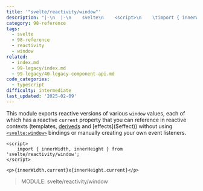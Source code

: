 ```yaml
---
title: '"svelte/reactivity/window"'
description: "|-\n  |-\n    svelte\n    <script>\n    \timport { innerWidth, innerHeight } from 'svelte/reactivity/window';\n    </script>"
category: 98-reference
tags:
  - svelte
  - 98-reference
  - reactivity
  - window
related:
  - index.md
  - 99-legacy/index.md
  - 99-legacy/40-legacy-component-api.md
code_categories:
  - typescript
difficulty: intermediate
last_updated: '2025-02-09'
---
```


This module exports reactive versions of various `window` values, each of which has a reactive `current` property that you can reference in reactive contexts (templates, [deriveds]($derived) and [effects]($effect)) without using [`<svelte:window>`](svelte-window) bindings or manually creating your own event listeners.

```svelte
<script>
	import { innerWidth, innerHeight } from 'svelte/reactivity/window';
</script>

<p>{innerWidth.current}x{innerHeight.current}</p>
```

> MODULE: svelte/reactivity/window
